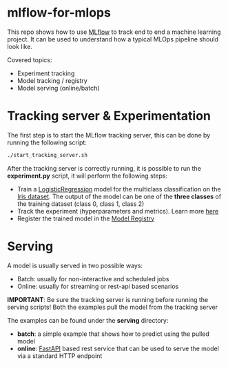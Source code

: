 # mlflow-for-mlops
This repo shows how to use [MLflow](https://mlflow.org/) to track end to end a machine learning project. It can be used to understand how a typical MLOps pipeline should look like.

Covered topics:
* Experiment tracking
* Model tracking / registry
* Model serving (online/batch)

# Tracking server & Experimentation
The first step is to start the MLflow tracking server, this can be done by running the following script:

```bash
./start_tracking_server.sh
```

After the tracking server is correctly running, it is possible to run the **experiment.py** script, it will perform the following steps:

* Train a [LogisticRegression](https://scikit-learn.org/stable/modules/generated/sklearn.linear_model.LogisticRegression.html) model for the multiclass classification on the [Iris dataset](https://scikit-learn.org/stable/auto_examples/datasets/plot_iris_dataset.html). The output of the model can be one of the **three classes** of the training dataset (class 0, class 1, class 2)
* Track the experiment (hyperparameters and metrics). Learn more [here](https://mlflow.org/docs/latest/tracking.html)
* Register the trained model in the [Model Registry](https://mlflow.org/docs/latest/model-registry.html)

# Serving
A model is usually served in two possible ways:

* Batch: usually for non-interactive and scheduled jobs
* Online: usually for streaming or rest-api based scenarios

**IMPORTANT**: Be sure the tracking server is running before running the serving scripts! Both the examples pull the model from the tracking server

The examples can be found under the **serving** directory:

* **batch**: a simple example that shows how to predict using the pulled model
* **online**: [FastAPI](https://fastapi.tiangolo.com/) based rest service that can be used to serve the model via a standard HTTP endpoint 
